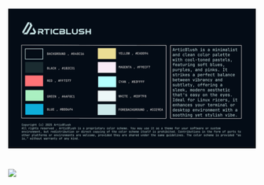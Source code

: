 

![Banner](https://github.com/articblush/.github/blob/main/src/articbanner.png)
<!-- BADGES -->
<h1>
 <a href="https://discord.gg/kDem3n3Wuh">
 <img alt=" "align="left" "Discord" src="https://img.shields.io/discord/999277306818330704?color=040c16&label=Discord&logo=Discord&logoColor=cce9ea&labelColor=040c16&style=for-the-badge">
 </a>
  <a href="#--------">
  </a>
</h1>


		
